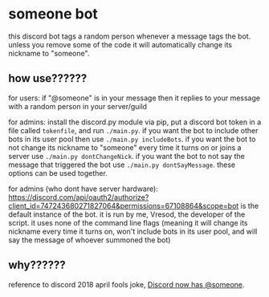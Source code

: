 # someone bot

this discord bot tags a random person whenever a message tags the bot. unless you remove some of the code it will automatically change its nickname to "someone".

## how use??????

for users: if "@someone" is in your message then it replies to your message with a random person in your server/guild

for admins: install the discord.py module via pip, put a discord bot token in a file called `tokenfile`, and run `./main.py`. if you want the bot to include other bots in its user pool then use `./main.py includeBots`. if you want the bot to not change its nickname to "someone" every time it turns on or joins a server use `./main.py dontChangeNick`. if you want the bot to not say the message that triggered the bot use `./main.py dontSayMessage`. these options can be used together.

for admins (who dont have server hardware): https://discord.com/api/oauth2/authorize?client_id=747243680271827064&permissions=67108864&scope=bot is the default instance of the bot. it is run by me, Vresod, the developer of the script. it uses none of the command line flags (meaning it will change its nickname every time it turns on, won't include bots in its user pool, and will say the message of whoever summoned the bot)

## why??????

reference to discord 2018 april fools joke, [Discord now has @someone](https://www.youtube.com/watch?v=BeG5FqTpl9U). 